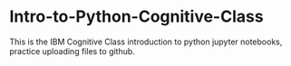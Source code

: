 # Intro-to-Python-Cognitive-Class
This is the IBM Cognitive Class introduction to python jupyter notebooks, practice uploading files to github.
